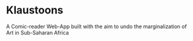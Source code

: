 # Klaustoons
A Comic-reader Web-App built with the aim to undo the marginalization of Art in Sub-Saharan Africa

